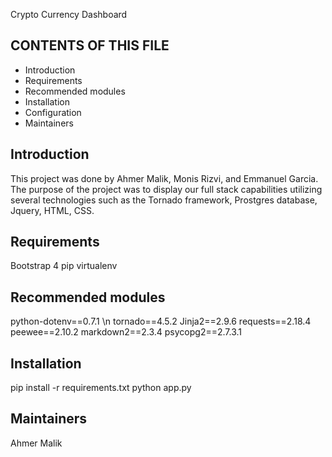 Crypto Currency Dashboard


CONTENTS OF THIS FILE
---------------------
   
 * Introduction
 * Requirements
 * Recommended modules
 * Installation
 * Configuration
 * Maintainers
 
 
Introduction
------------
This project was done by Ahmer Malik, Monis Rizvi, and Emmanuel Garcia. The purpose
of the project was to display our full stack capabilities utilizing several technologies such as the Tornado framework, Prostgres database, Jquery, HTML, CSS.


Requirements
------------
Bootstrap 4
pip
virtualenv


Recommended modules
-------------------
python-dotenv==0.7.1  \n
tornado==4.5.2
Jinja2==2.9.6
requests==2.18.4
peewee==2.10.2
markdown2==2.3.4
psycopg2==2.7.3.1

 
Installation
------------
pip install -r requirements.txt
python app.py


Maintainers
-----------
Ahmer Malik
